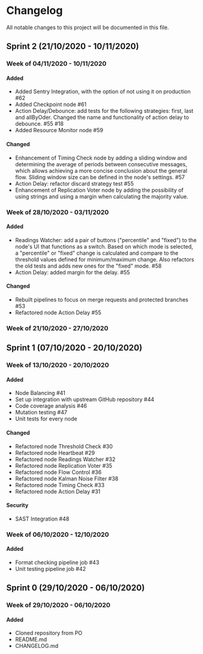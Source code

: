 # Changelog

All notable changes to this project will be documented in this file.

## Sprint 2 (21/10/2020 - 10/11/2020)

### Week of 04/11/2020 - 10/11/2020

#### Added

- Added Sentry Integration, with the option of not using it on production #62
- Added Checkpoint node #61
- Action Delay/Debounce: add tests for the following strategies: first, last and allByOder. Changed the name and functionality of action delay to debounce. #55 #18
- Added Resource Monitor node #59

#### Changed

- Enhancement of Timing Check node by adding a sliding window and determining the average of periods between
  consecutive messages, which allows achieving a more concise conclusion about the general flow. Sliding window
  size can be defined in the node's settings. #57
- Action Delay: refactor discard strategy test #55
- Enhancement of Replication Voter node by adding the possibility of using strings and using a margin when calculating the majority value.

### Week of 28/10/2020 - 03/11/2020

#### Added

- Readings Watcher: add a pair of buttons ("percentile" and "fixed") to the node's UI that functions as a switch.
  Based on which mode is selected, a "percentile" or "fixed" change is calculated and compare to the threshold
  values defined for minimum/maximum change.
  Also refactors the old tests and adds new ones for the "fixed" mode. #58
- Action Delay: added margin for the delay. #55

#### Changed

- Rebuilt pipelines to focus on merge requests and protected branches #53
- Refactored node Action Delay #55

### Week of 21/10/2020 - 27/10/2020

## Sprint 1 (07/10/2020 - 20/10/2020)

### Week of 13/10/2020 - 20/10/2020

#### Added

- Node Balancing #41
- Set up integration with upstream GitHub repository #44
- Code coverage analysis #46
- Mutation testing #47
- Unit tests for every node

#### Changed

- Refactored node Threshold Check #30
- Refactored node Heartbeat #29
- Refactored node Readings Watcher #32
- Refactored node Replication Voter #35
- Refactored node Flow Control #36
- Refactored node Kalman Noise Filter #38
- Refactored node Timing Check #33
- Refactored node Action Delay #31

#### Security

- SAST Integration #48

### Week of 06/10/2020 - 12/10/2020

#### Added

- Format checking pipeline job #43
- Unit testing pipeline job #42

## Sprint 0 (29/10/2020 - 06/10/2020)

### Week of 29/10/2020 - 06/10/2020

#### Added

- Cloned repository from PO
- README.md
- CHANGELOG.md
